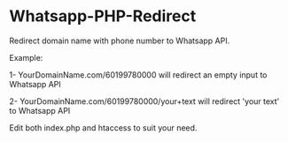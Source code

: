 # Whatsapp-PHP-Redirect
Redirect domain name with phone number to Whatsapp API.

Example:

1- YourDomainName.com/60199780000 will redirect an empty input to Whatsapp API

2- YourDomainName.com/60199780000/your+text will redirect 'your text' to Whatsapp API

Edit both index.php and htaccess to suit your need.
